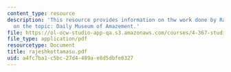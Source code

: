 ```yaml
---
content_type: resource
description: 'This resource provides information on thw work done by Rajesh Kottamasu
  on the topic: Daily Museum of Amazement.'
file: https://ol-ocw-studio-app-qa.s3.amazonaws.com/courses/4-367-studio-seminar-in-public-art-spring-2006/a4fc7ba1c5bc27d4489ae8d5dbfe6327_rajeshkottamasu.pdf
file_type: application/pdf
resourcetype: Document
title: rajeshkottamasu.pdf
uid: a4fc7ba1-c5bc-27d4-489a-e8d5dbfe6327
---
```


